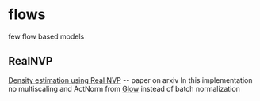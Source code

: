 # flows
few flow based models

## RealNVP
[Density estimation using Real NVP](https://arxiv.org/abs/1605.08803) -- paper on arxiv
In this implementation no multiscaling and ActNorm from [Glow](https://arxiv.org/abs/1807.03039) instead of batch normalization
